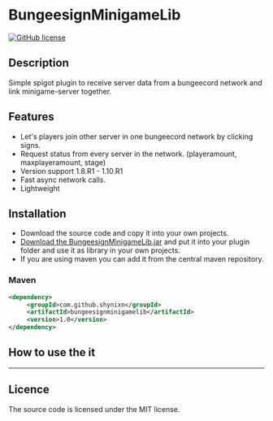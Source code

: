 # BungeesignMinigameLib

[![GitHub license](http://img.shields.io/badge/license-MIT-blue.svg)](https://raw.githubusercontent.com/Shynixn/BungeesignMinigameLib/master/LICENSE)

## Description

Simple spigot plugin to receive server data from a bungeecord network and link minigame-server together.

## Features

* Let's players join other server in one bungeecord network by clicking signs.
* Request status from every server in the network. (playeramount, maxplayeramount, stage)
* Version support 1.8.R1 - 1.10.R1
* Fast async network calls.
* Lightweight

## Installation

* Download the source code and copy it into your own projects.
* [Download the BungeesignMinigameLib.jar](https://github.com/Shynixn/BungeesignMinigameLib/releases) and put it into your plugin folder and use it as library in your own projects.
* If you are using maven you can add it from the central maven repository.

### Maven

```xml
<dependency>
     <groupId>com.github.shynixn</groupId>
     <artifactId>bungeesignminigamelib</artifactId>
     <version>1.0</version>
</dependency>
```

## How to use the it

----

## Licence

The source code is licensed under the MIT license. 
